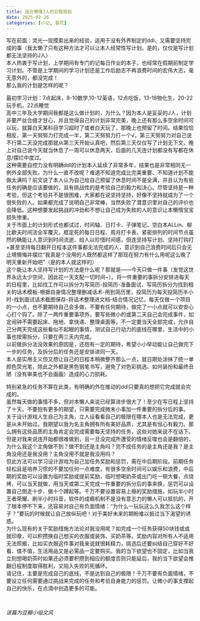 ```yaml
---
title: 适合懒惰J人的日程规划
date: 2025-02-26
categories: [小记, 昙花]
---
```

写在前面：灵光一现摸索出来的经验，适用于没有外界制定的ddl、又需要坚持完成的事（我太懒了只有这种方法才可以让本人经常性写计划。是的，仅仅是写计划都无法坚持的J人）
<br>
本人热衷于写计划，上学期间有专门的记每日作业的本子，也经常在假期前制定学习计划。不管是上学期间的学习计划还是工作后励志不再浪费时间的宏伟大志，毫无意外的，都没完成！
<br>
那么我的计划是怎样的呢？

最初学习计划：7点起床，8-10数学,10-12英语，12点吃饭，13-18物化生，20-22玩手机，22点睡觉
<br>
高中三年及大学期间我都是这么做计划的，为什么？因为本人是妥妥的J人，计划非要严丝合缝才甘心，并且觉得自己的计划非常完美，晚上还有那么多空余时间可以玩，就算白天某科目学习超时了或者白天玩了，那晚上也预留了时间。结果恰恰相反，第一天努努力打完成一半，第二天努努力打一个√，第三天努努力对自己说不行第二天没完成那就从第三天开始认真吧，然后第三天仅仅写了计划无下文，晚上对自己说今天就当休息了一周可以休息两天，后面的几天连计划都没有写都在休息/摆烂中度过。
<br>
这种需要自控力没有明确ddl的计划本人延续了非常多年，结果也是非常相同无一例外全部失败。为什么一直不改呢？难道不知道完成比完美重要、不知道计划不能做太满吗？前文说了本人认为自己给自己预留了休息时间不是全满，并且认为有些任务的确是应该要做的，且有挑战性的是考验自己的毅力和决心。尽管坚持是一种考验，但这个考验并不是很困难，大家都在说坚持坚持，好像不坚持就成为了一个很失败的人。如果都完成了说明自己非常棒，当然失败了潜意识里对自己的评价也会降低。这种想要发起挑战的冲劲和不想让自己成为失败的人的意识让本懒惰宝宝损失惨重。
<br>
关于市面上的计划形式也都试过，时间轴、日打卡、子弹笔记、空白本ALLin、柳比歇夫时间法全军覆灭。框定死的每日日程、周月打卡表、紧密排列的时间节点虽然的确能让人意识到时间流逝、给人以珍惜时间感，但连坚持写计划、坚持打钩打×甚至坚持每日翻开日程本这件事都无法完成的人，意识到自己浪费时间后只会无止境懊悔并摆烂“我真是个没用的人既然都这样了那现在努力有什么用呢这么晚了明天重新开始吧”（是的本人就这样的）
<br>
这个能让本人坚持写计划的方法是什么呢？那就是——今天只做一件事（发觉这世界永远太少空间，因此花一天支配一切时间~）。将一件重要的事拆分安排进每天的日程里，比如找工作可以拆分为写简历-投简历-准备面试，写简历拆分为找到相关的话术模板-根据自身情况整理删减话术-用到简历里，投简历为每天投简历半小时-找到面试话术截图保存-将话术整理进文档-结合情况记忆，每天仅做一个项目的一小点，也不要期待自己会多做，不要有任何期待，做完了一小点就可以安安心心打个钩了。除了一两件重要事项外，要写些微小的或第二天自己会完成事件，如定闹钟不需要起床、拖地、拿快递、整理桌面等，不一定要当天全部完成，允许自己分两天完成这些看似不起眼的事情，测试自己行动力的底线在哪里，生活中的小事也按需拆分，只要在两三天内完成。
<br>
以前做拆分法没效果的原因是，还抱有一定的期待，希望小小举动能让自己做完下一步的任务，及拆分后的任务还是安排进同一天。
<br>
本人是实用主义但又想让自己的日程本稍微整齐那么一点，就日期处涂抹了统一单颜色荧光笔，除此之外都是黑色钢笔书写，避免了对色彩挑选、如何装扮和最终丑陋（没有审美也不会画画）造成的心力损耗。

特别紧急的任务不算在此类，有明确的外在推动的ddl只要真的想把它完成就会完成的。
<br>
虽然每天做的事情不多，但对本懒人来说已经算进步很大了！至少在写日程上坚持了十天。不要抱有更多的期望，只需要完成微末小事加一件重要的拆分后的事。
<br>
关于设计游戏人生自己为主角，立人设看看自己的极限在哪本人也是无法完成，更是从未开始过。我期望以我为名主角拥有所有美好品质，尤其是有恒心有毅力。那么拥有这些品质的主角肯定会完成需要每天坚持的任务，这些对她来说不在话下。但是对我来说连开始都很难做到，且一旦没完成所遭受的情绪反噬也会是翻倍的，为什么我这个主角做不到？做不到还是主角吗？完不成任务的是主角还是我？是主角没用还是我没用？主角没用不就是我没用吗？
<br>
但此方法可以学习设计游戏为自己加任务奖励和惩罚，需在中后期阶段。前期任务轻松且是培养习惯的不要加任何一点难度，有很多空余时间可以娱乐和浪费，中后期的奖励可以设置为临时奖励或提前奖励，临时想喝奶茶或出门吃一顿大餐、点烧烤，可以当天就做，用当天或第二天完成一件重要的拆分后的事来换，惩罚可以设置自己倒走十步、做十个蹲起等。千万不要设置容易上瘾的奖励措施，如玩半小时王者荣耀、刷半小时抖音，软件的成瘾机制不是没有意志力的懒人可以抵抗的，开了根本停不下来，还容易对自己有负面情绪：“为什么一玩玩这么久我怎么这个样子？”要玩的时候就让自己放纵玩吧！对于美好未来的期盼难以抵过当下渴望的诱惑。
<br>
为什么现有的关于奖励措施方法论对我没用呢？如完成一个任务获得50块钱或成就印章，可以积攒换自己想买的衣服或装饰、买奶茶等。奖励内容对所有人不适用无法照搬，比如买衣服这件事对我来说就很耗精力，挑选后还要纠结自己穿好不好看、值不值，生活用品又是必需品一定要购买。我的当下欲望也不固定，比如当我立刻想喝奶茶时如果还必须要积攒到相应的额度否则只能延后，我的当下欲望会推翻日程制度取得胜利，又陷入失败的死循环。
<br>
请记住，主要是完成自己的底线，不是达到自己的极限！千万不要有负面情绪，不要设立任何需要通过挑战来完成的任务和考验自身能力的惩罚。让微小的事支撑起自己的快乐，在点滴中创造更多的可能。

<br>

*该篇为豆瓣小组文风*